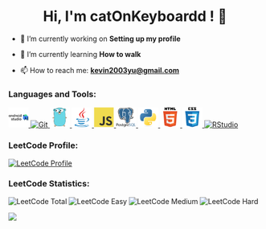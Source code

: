<h1 align="center">Hi, I'm catOnKeyboardd ! 👋</h1>

- 🔭 I’m currently working on **Setting up my profile**

- 🌱 I’m currently learning **How to walk**

- 📫 How to reach me: **kevin2003yu@gmail.com**

<h3 align="left">Languages and Tools:</h3>
<p align="left">
  <a href="https://developer.android.com/studio" target="_blank" rel="noreferrer">
    <img src="https://raw.githubusercontent.com/devicons/devicon/master/icons/androidstudio/androidstudio-original-wordmark.svg" alt="Android Studio" width="40" height="40"/>
  </a>
  <a href="https://git-scm.com/" target="_blank" rel="noreferrer">
    <img src="https://www.vectorlogo.zone/logos/git-scm/git-scm-icon.svg" alt="Git" width="40" height="40"/>
  </a>
  <a href="https://golang.org" target="_blank" rel="noreferrer">
    <img src="https://raw.githubusercontent.com/devicons/devicon/master/icons/go/go-original.svg" alt="Go" width="40" height="40"/>
  </a>
  <a href="https://www.java.com" target="_blank" rel="noreferrer">
    <img src="https://raw.githubusercontent.com/devicons/devicon/master/icons/java/java-original.svg" alt="Java" width="40" height="40"/>
  </a>
  <a href="https://developer.mozilla.org/en-US/docs/Web/JavaScript" target="_blank" rel="noreferrer">
    <img src="https://raw.githubusercontent.com/devicons/devicon/master/icons/javascript/javascript-original.svg" alt="JavaScript" width="40" height="40"/>
  </a>
  <a href="https://www.postgresql.org" target="_blank" rel="noreferrer">
    <img src="https://raw.githubusercontent.com/devicons/devicon/master/icons/postgresql/postgresql-original-wordmark.svg" alt="PostgreSQL" width="40" height="40"/>
  </a>
  <a href="https://www.python.org" target="_blank" rel="noreferrer">
    <img src="https://raw.githubusercontent.com/devicons/devicon/master/icons/python/python-original.svg" alt="Python" width="40" height="40"/>
  </a>
  <a href="https://developer.mozilla.org/en-US/docs/Web/HTML" target="_blank" rel="noreferrer">
    <img src="https://raw.githubusercontent.com/devicons/devicon/master/icons/html5/html5-original-wordmark.svg" alt="HTML" width="40" height="40"/>
  </a>
  <a href="https://developer.mozilla.org/en-US/docs/Web/CSS" target="_blank" rel="noreferrer">
    <img src="https://raw.githubusercontent.com/devicons/devicon/master/icons/css3/css3-original-wordmark.svg" alt="CSS" width="40" height="40"/>
  </a>
  <a href="https://rstudio.com/" target="_blank" rel="noreferrer">
    <img src="https://www.rstudio.com/wp-content/uploads/2014/06/RStudio-Ball.png" alt="RStudio" width="40" height="40"/>
  </a>
</p>


<h3 align="left">LeetCode Profile:</h3>
<p align="left">
  <a href="https://leetcode.com/catOnKeyboardd/" target="_blank">
    <img src="https://img.shields.io/badge/LeetCode-Profile-blue?logo=leetcode" alt="LeetCode Profile"/>
  </a>
</p>

<h3 align="left">LeetCode Statistics:</h3>
<p align="left">
  <img src="https://img.shields.io/badge/LeetCode-Total%20Problems%20Solved-brightgreen?logo=leetcode" alt="LeetCode Total"/>
  <img src="https://img.shields.io/badge/Easy-9-green?logo=leetcode" alt="LeetCode Easy"/>
  <img src="https://img.shields.io/badge/Medium-3-yellow?logo=leetcode" alt="LeetCode Medium"/>
  <img src="https://img.shields.io/badge/Hard-4-red?logo=leetcode" alt="LeetCode Hard"/>
</p>

<p align="left">
    <img src="https://media.giphy.com/media/v1.Y2lkPTc5MGI3NjExY2ttNHoweGI4c3Byb2p1Mm1pZXd0dDVvcmQyYmZ2dWdqbWdla3A3eiZlcD12MV9pbnRlcm5hbF9naWZfYnlfaWQmY3Q9Zw/4fWuJ2UWvmKMaOiI5O/giphy-downsized-large.gif">
</p>

